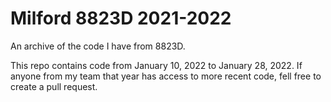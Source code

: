 # Milford 8823D 2021-2022

 An archive of the code I have from 8823D.

 This repo contains code from January 10, 2022 to January 28, 2022. If anyone from my team that year has access to more recent code, fell free to create a pull request.
